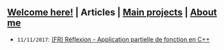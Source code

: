 ## [Welcome here!](index.md) | Articles | [Main projects](projects.md) | [About me](about.md)

- `11/11/2017`: [(FR) Réflexion - Application partielle de fonction en C++](articles/fr/curryfication_cpp.md)
